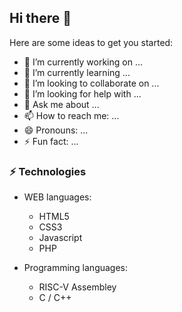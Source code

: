 ## Hi there 👋

Here are some ideas to get you started:

- 🔭 I’m currently working on ...
- 🌱 I’m currently learning ...
- 👯 I’m looking to collaborate on ...
- 🤔 I’m looking for help with ...
- 💬 Ask me about ...
- 📫 How to reach me: ...
- 😄 Pronouns: ...
- ⚡ Fun fact: ...

### ⚡ Technologies

- WEB languages:
  - HTML5
  - CSS3
  - Javascript
  - PHP

- Programming languages:
  - RISC-V Assembley
  - C / C++
